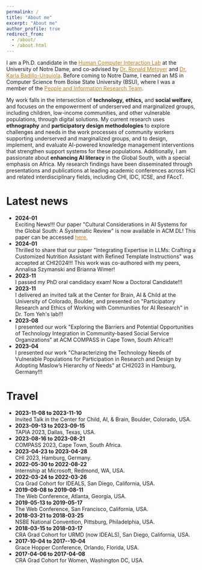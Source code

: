 ```yaml
---
permalink: /
title: "About me"
excerpt: "About me"
author_profile: true
redirect_from:
  - /about/
  - /about.html
---
```


I am a Ph.D. candidate in the <a href="https://hci.nd.edu/" style="color: #b37f20; text-decoration:underline" target="_blank">Human Computer Interaction Lab</a> at the University of Notre Dame, and co-advised by <a href="https://engineering.nd.edu/faculty/ronald-metoyer/" style="color: #b37f20; text-decoration:underline" target="_blank">Dr. Ronald Metoyer</a> and
<a href="https://engineering.nd.edu/faculty/karla-badillo-urquiola/" style="color: #b37f20; text-decoration:underline" target="_blank">Dr. Karla Badillo-Urquiola</a>. Before coming to Notre Dame, I earned an MS in Computer Science from Boise State University (BSU), where I was a member of the <a href="https://piret.info/" style="color: #b37f20; text-decoration:underline" target="_blank">People and Information Research Team</a>.

My work falls in the intersection of **technology,**  **ethics,** and **social welfare,** and focuses on the empowerment of underserved and marginalized groups, including children, low-income communities, and other vulnerable populations, through digital solutions. My current research uses **ethnography** and **participatory design methodologies** to explore challenges and needs in the work processes of community workers supporting underserved and marginalized groups, and to design, implement, and evaluate AI-powered knowledge management interventions that strengthen support systems for these populations. Additionally, I am passionate about **enhancing AI literacy** in the Global South, with a special emphasis on Africa. My research findings have been disseminated through presentations and publications at leading academic conferences across HCI and related interdisciplinary fields, including CHI, IDC, ICSE, and FAccT.


Latest news
======
<ul>
<li>
<strong>2024-01</strong>
<br>Exciting News!!! Our paper "Cultural Considerations in AI Systems for the Global South: A Systematic Review" is now available in ACM DL! This paper can be accessed <a href="https://dl.acm.org/doi/10.1145/3628096.3629046" style="color: #b37f20" target="_blank">here.</a>
</li>
<li>
<strong>2024-01</strong>
<br>
Thrilled to share that our paper "Integrating Expertise in LLMs: Crafting a Customized Nutrition
Assistant with Refined Template Instructions" was accepted at CHI2024!!! This work was co-authored with my peers, Annalisa Szymanski and Brianna Wimer!
</li>
<li>
<strong>2023-11</strong>
<br>
I passed my PhD oral candidacy exam! Now a Doctoral Candidate!!!
</li>
<li>
<strong>2023-11</strong>
<br>
I delivered an invited talk at the Center for Brain, AI & Child at the University of Colorado, Boulder, and presented on "Participatory Research and Ethics of Working with Communities for AI Research" in Dr. Tom Yeh's lab!!!</li>
<li>
<strong>2023-08</strong>
<br>
I presented our work "Exploring the Barriers and Potential Opportunities of Technology Integration in Community-based Social Service Organizations" at ACM COMPASS in Cape Town, South Africa!!!
</li>
<li>
<strong>2023-04</strong>
<br>
I presented our work "Characterizing the Technology Needs of Vulnerable Populations for Participation in Research and Design by Adopting Maslow’s Hierarchy of Needs" at CHI2023 in Hamburg, Germany!!!
</li>

</ul>

Travel
======
<ul>
<li>
<strong>2023-11-08 to 2023-11-10 </strong>
<br> Invited Talk in the Center for Child, AI, & Brain, Boulder, Colorado, USA.
</li>
<li>
<strong>2023-09-13 to 2023-09-15 </strong>
<br> TAPIA 2023, Dallas, Texas, USA.
</li>
<li>
<strong>2023-08-16 to 2023-08-21 </strong>
<br> COMPASS 2023, Cape Town, South Africa.
</li>
<li>
<strong>2023-04-23 to 2023-04-28 </strong>
<br> CHI 2023, Hamburg, Germany.
</li>
<li>
<strong>2022-05-30 to 2022-08-22 </strong>
<br> Internship at Microsoft, Redmond, WA, USA.
</li>
<li>
<strong>2022-03-24 to 2022-03-26 </strong>
<br> Cra Grad Cohort for IDEALS, San Diego, California, USA.
</li>
<li>
<strong>2019-08-08 to 2019-08-11</strong>
<br> The Web Conference, Atlanta, Georgia, USA.
</li>
<li>
<strong>2019-05-13 to 2019-05-17</strong>
<br> The Web Conference, San Francisco, California, USA.
</li>
<li>
<strong>2018-03-21 to 2018-03-25</strong>
<br> NSBE National Convention, Pittsburg, Philadelphia, USA.
</li>
<li>
<strong>2018-03-15 to 2018-03-17</strong>
<br> CRA Grad Cohort for URMD (now IDEALS), San Diego, California, USA.
</li>
<li>
<strong>2017-10-04 to 2017--10-04</strong>
<br> Grace Hopper Conference, Orlando, Florida, USA.
</li>
<li>
<strong>2017-04-06 to 2017-04-08</strong>
<br> CRA Grad Cohort for Women, Washington DC, USA.
</li>
</ul>
